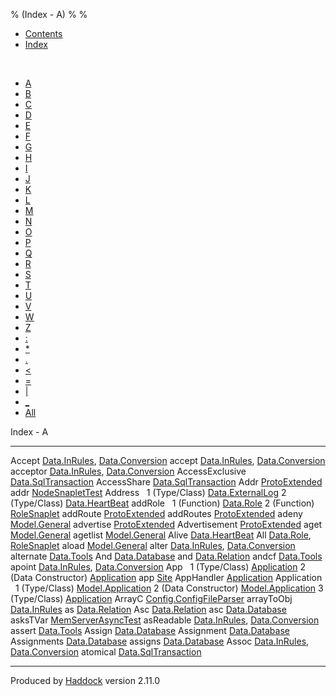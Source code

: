 % (Index - A)
% 
% 

-   [Contents](index.html)
-   [Index](doc-index.html)

 

-   [A](doc-index-A.html)
-   [B](doc-index-B.html)
-   [C](doc-index-C.html)
-   [D](doc-index-D.html)
-   [E](doc-index-E.html)
-   [F](doc-index-F.html)
-   [G](doc-index-G.html)
-   [H](doc-index-H.html)
-   [I](doc-index-I.html)
-   [J](doc-index-J.html)
-   [K](doc-index-K.html)
-   [L](doc-index-L.html)
-   [M](doc-index-M.html)
-   [N](doc-index-N.html)
-   [O](doc-index-O.html)
-   [P](doc-index-P.html)
-   [Q](doc-index-Q.html)
-   [R](doc-index-R.html)
-   [S](doc-index-S.html)
-   [T](doc-index-T.html)
-   [U](doc-index-U.html)
-   [V](doc-index-V.html)
-   [W](doc-index-W.html)
-   [Z](doc-index-Z.html)
-   [:](doc-index-58.html)
-   [\*](doc-index-42.html)
-   [.](doc-index-46.html)
-   [\<](doc-index-60.html)
-   [=](doc-index-61.html)
-   [|](doc-index-124.html)
-   [\_](doc-index-95.html)
-   [All](doc-index-All.html)

Index - A

  ---------------------- ------------------------------------------------------------------------------------------------------
  Accept                 [Data.InRules](Data-InRules.html#v:Accept), [Data.Conversion](Data-Conversion.html#v:Accept)
  accept                 [Data.InRules](Data-InRules.html#v:accept), [Data.Conversion](Data-Conversion.html#v:accept)
  acceptor               [Data.InRules](Data-InRules.html#v:acceptor), [Data.Conversion](Data-Conversion.html#v:acceptor)
  AccessExclusive        [Data.SqlTransaction](Data-SqlTransaction.html#v:AccessExclusive)
  AccessShare            [Data.SqlTransaction](Data-SqlTransaction.html#v:AccessShare)
  Addr                   [ProtoExtended](ProtoExtended.html#v:Addr)
  addr                   [NodeSnapletTest](NodeSnapletTest.html#v:addr)
  Address                 
  1 (Type/Class)         [Data.ExternalLog](Data-ExternalLog.html#t:Address)
  2 (Type/Class)         [Data.HeartBeat](Data-HeartBeat.html#t:Address)
  addRole                 
  1 (Function)           [Data.Role](Data-Role.html#v:addRole)
  2 (Function)           [RoleSnaplet](RoleSnaplet.html#v:addRole)
  addRoute               [ProtoExtended](ProtoExtended.html#v:addRoute)
  addRoutes              [ProtoExtended](ProtoExtended.html#v:addRoutes)
  adeny                  [Model.General](Model-General.html#v:adeny)
  advertise              [ProtoExtended](ProtoExtended.html#v:advertise)
  Advertisement          [ProtoExtended](ProtoExtended.html#v:Advertisement)
  aget                   [Model.General](Model-General.html#v:aget)
  agetlist               [Model.General](Model-General.html#v:agetlist)
  Alive                  [Data.HeartBeat](Data-HeartBeat.html#v:Alive)
  All                    [Data.Role](Data-Role.html#v:All), [RoleSnaplet](RoleSnaplet.html#v:All)
  aload                  [Model.General](Model-General.html#v:aload)
  alter                  [Data.InRules](Data-InRules.html#v:alter), [Data.Conversion](Data-Conversion.html#v:alter)
  alternate              [Data.Tools](Data-Tools.html#v:alternate)
  And                    [Data.Database](Data-Database.html#v:And)
  and                    [Data.Relation](Data-Relation.html#v:and)
  andcf                  [Data.Tools](Data-Tools.html#v:andcf)
  apoint                 [Data.InRules](Data-InRules.html#v:apoint), [Data.Conversion](Data-Conversion.html#v:apoint)
  App                     
  1 (Type/Class)         [Application](Application.html#t:App)
  2 (Data Constructor)   [Application](Application.html#v:App)
  app                    [Site](Site.html#v:app)
  AppHandler             [Application](Application.html#t:AppHandler)
  Application             
  1 (Type/Class)         [Model.Application](Model-Application.html#t:Application)
  2 (Data Constructor)   [Model.Application](Model-Application.html#v:Application)
  3 (Type/Class)         [Application](Application.html#t:Application)
  ArrayC                 [Config.ConfigFileParser](Config-ConfigFileParser.html#v:ArrayC)
  arrayToObj             [Data.InRules](Data-InRules.html#v:arrayToObj)
  as                     [Data.Relation](Data-Relation.html#v:as)
  Asc                    [Data.Relation](Data-Relation.html#v:Asc)
  asc                    [Data.Database](Data-Database.html#v:asc)
  asksTVar               [MemServerAsyncTest](MemServerAsyncTest.html#v:asksTVar)
  asReadable             [Data.InRules](Data-InRules.html#v:asReadable), [Data.Conversion](Data-Conversion.html#v:asReadable)
  assert                 [Data.Tools](Data-Tools.html#v:assert)
  Assign                 [Data.Database](Data-Database.html#v:Assign)
  Assignment             [Data.Database](Data-Database.html#t:Assignment)
  Assignments            [Data.Database](Data-Database.html#t:Assignments)
  assigns                [Data.Database](Data-Database.html#v:assigns)
  Assoc                  [Data.InRules](Data-InRules.html#v:Assoc), [Data.Conversion](Data-Conversion.html#v:Assoc)
  atomical               [Data.SqlTransaction](Data-SqlTransaction.html#v:atomical)
  ---------------------- ------------------------------------------------------------------------------------------------------

Produced by [Haddock](http://www.haskell.org/haddock/) version 2.11.0

